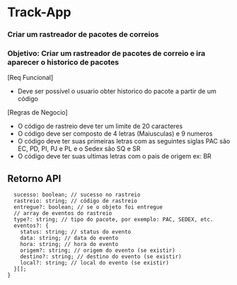 # Track-App

### Criar um rastreador de pacotes de correios

### Objetivo: Criar um rastreador de pacotes de correio e ira aparecer o historico de pacotes

[Req Funcional]

 - Deve ser possível o usuario obter historico do pacote a partir de um código
 
[Regras de Negocio]

 - O código de rastreio deve ter um limite de 20 caracteres
 - O código deve ser composto de 4 letras (Maiusculas) e 9 numeros
 - O código deve ter suas primeiras letras com as seguintes siglas
   PAC são EC, PD, PI, PJ e PL e o Sedex são SQ e SR
 - O código deve ter suas ultimas letras com o pais de origem ex: BR


## Retorno API 

``` RastreioResult = {
  sucesso: boolean; // sucesso no rastreio
  rastreio: string; // código de rastreio
  entregue?: boolean; // se o objeto foi entregue
  // array de eventos do rastreio
  type?: string; // tipo do pacote, por exemplo: PAC, SEDEX, etc.
  eventos?: {
    status: string; // status do evento
    data: string; // data do evento
    hora: string; // hora do evento
    origem?: string; // origem do evento (se existir)
    destino?: string; // destino do evento (se existir)
    local?: string; // local do evento (se existir)
  }[];
}
```
